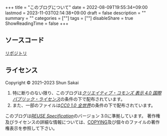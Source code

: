 +++
title = "このブログについて"
date = 2022-08-09T19:55:34+09:00
lastmod = 2023-11-03T02:14:38+09:00
draft = false
description = ""
summary = ""
categories = [""]
tags = [""]
disableShare = true
ShowReadingTime = false
+++

## ソースコード

[リポジトリ](https://github.com/sorairolake/blog)

## ライセンス

Copyright &copy; 2021&ndash;2023 Shun Sakai

1. 特に断りのない限り、このブログは[_クリエイティブ・コモンズ 表示 4.0 国際 パブリック・ライセンス_](https://creativecommons.org/licenses/by/4.0/legalcode.ja)の条件の下で配布されています。
2. また、一部のファイルは[_CC0 1.0 全世界_](https://creativecommons.org/publicdomain/zero/1.0/legalcode.ja)の条件の下で配布されています。

このブログは[_REUSE Specification_](https://reuse.software/spec/)のバージョン 3.0に準拠しています。
著作権及びライセンスの詳細な情報については、[COPYING](https://github.com/sorairolake/blog/blob/develop/COPYING)及び個々のファイルの著作権表示を参照して下さい。
